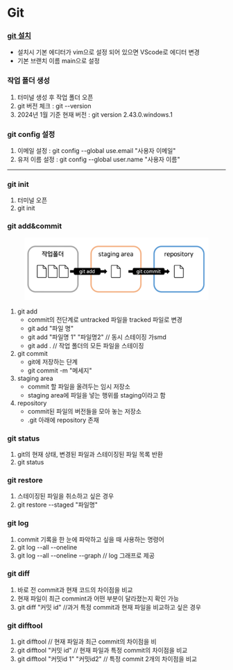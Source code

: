 # Git

### [git 설치](https://gitforwindows.org/)

* 설치시 기본 에디터가 vim으로 설정 되어 있으면 VScode로 에디터 변경
* 기본 브랜치 이름 main으로 설정

### 작업 폴더 생성

1. 터미널 생성 후 작업 폴더 오픈
2. git 버전 체크 : git --version
3. 2024년 1월 기준 현재 버전 : git version 2.43.0.windows.1

### git config 설정

1. 이메일 설정 : git config --global use.email "사용자 이메일"
2. 유저 이름 설정 : git config --global user.name "사용자 이름"

***

### git init

1. 터미널 오픈&#x20;
2. git init

### git add\&commit

<figure><img src="../../.gitbook/assets/GIT.png" alt=""><figcaption></figcaption></figure>

1. git add
   * commit의 전단계로 untracked 파일을 tracked 파일로 변경
   * git add "파일 명"
   * git add "파일명 1" "파일명2" // 동시 스테이징 가smd
   * git add . // 작업 폴더의 모든 파일을 스테이징
2. git commit&#x20;
   * git에 저장하는 단계
   * git commit -m "메세지"
3. staging area
   * commit 할 파일을 올려두는 임시 저장소
   * staging area에 파일을 넣는 행위를 staging이라고 함
4. repository&#x20;
   * commit된 파일의 버전들을 모아 놓는 저장소
   * .git 아래에 repository 존재

### git status

1. git의 현재 상태, 변경된 파일과 스테이징된 파일 목록 반환
2. git status

### git restore&#x20;

1. 스테이징된 파일을 취소하고 싶은 경우
2. git restore --staged "파일명"

### git log&#x20;

1. commit 기록을 한 눈에 파악하고 싶을 때 사용하는 명령어
2. git log --all --oneline
3. git log --all --oneline --graph // log 그래프로 제공

### git diff

1. 바로 전 commit과 현재 코드의 차이점을 비교&#x20;
2. 현재 파일이 최근 commint과 어떤 부분이 달라졌는지 확인 가능
3. git diff "커밋 id" //과거 특정 commit과 현재 파일을 비교하고 싶은 경우

### git difftool

1. git difftool // 현재 파일과 최근 commit의 차이점을 비
2. git difftool "커밋 id" // 현재 파일과 특정 commit의 차이점을 비교
3. git difftool "커밋id 1" "커밋id2" // 특정 commit 2개의 차이점을 비교



